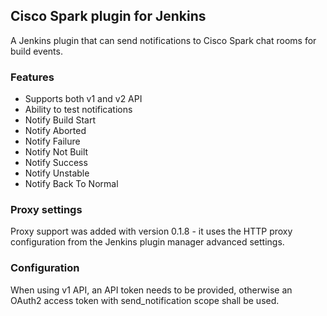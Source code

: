 ## Cisco Spark plugin for Jenkins

A Jenkins plugin that can send notifications to Cisco Spark chat rooms for build events.

### Features

* Supports both v1 and v2 API
* Ability to test notifications
* Notify Build Start
* Notify Aborted
* Notify Failure
* Notify Not Built
* Notify Success
* Notify Unstable
* Notify Back To Normal

### Proxy settings

Proxy support was added with version 0.1.8 - it uses the HTTP proxy configuration from the Jenkins plugin manager advanced settings.

### Configuration

When using v1 API, an API token needs to be provided, otherwise an OAuth2 access token with send_notification scope shall be used.
